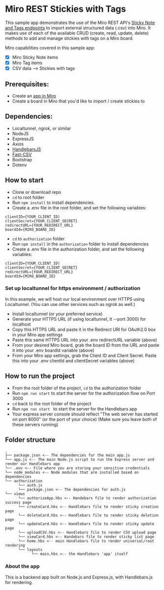 # Miro REST Stickies with Tags

This sample app demonstrates the use of the Miro REST API's [Sticky Note and Tags endpoints](https://beta.developers.miro.com/docs/stickynote-1) to import external structured data (.csv) into Miro. It makes use of each of the available CRUD (create, read, update, delete) methods to add and manage stickies with tags on a Miro board. 

Miro capabilities covered in this sample app:
- [x] Miro Sticky Note items
- [x] Miro Tag items
- [x] CSV data —> Stickies with tags

## Prerequisites:
- Create an [app in Miro](https://miro.com/app/settings/user-profile/apps)
- Create a board in Miro that you'd like to import / create stickies to

## Dependencies:
- Localtunnel, ngrok, or similar
- NodeJS
- ExpressJS
- Axios
- [HandlebarsJS](https://handlebarsjs.com/)
- [Fast-CSV](https://www.npmjs.com/package/fast-csv)
- Bootstrap
- Dotenv


## How to start

* Clone or download repo
* `cd` to root folder
* Run `npm install` to install dependencies.
* Create a .env file in the root folder, and set the following variables:
```
clientID={YOUR_CLIENT_ID)
clientSecret={YOUR_CLIENT_SECRET}
redirectURL={YOUR_REDIRECT_URL}
boardId={MIRO_BOARD_ID}
```

* `cd` to `authorization` folder
* Run `npm install` in the `authorization` folder to install dependencies
* Create a .env file in the authorization folder, and set the following variables:
```
clientID={YOUR_CLIENT_ID)
clientSecret={YOUR_CLIENT_SECRET}
redirectURL={YOUR_REDIRECT_URL}
boardId={MIRO_BOARD_ID}
``` 

### Set up localtunnel for https environment / authorization
In this example, we will host our local environment over HTTPS using Localtunnel. (You can use other services such as ngrok as well.)

* Install localtunnel (or your preferred service)
* Generate your HTTPS URL (if using localtunnel, lt --port 3000) for localhost
* Copy this HTTPS URL and paste it in the Redirect URI for OAuth2.0 box in your Miro app settings
* Paste this same HTTPS URL into your .env redirectURL variable (above)
* From your desired Miro board, grab the board ID from the URL and paste it into your .env boardId variable (above)
* From your Miro app settings, grab the Client ID and Client Secret. Paste this into your .env clientId and clientSecret variables (above)

## How to run the project
- From the root folder of the project, `cd` to the authorization folder
- Run `npm run start` to start the server for the authorization flow on Port 3000
- `cd` back to the root folder of the project
- Run `npm run start ` to start the server for the Handlebars app
- Your express server console should reflect "The web server has started on port 8000" (or the port of your choice)
(Make sure you leave both of these servers running)
  
## Folder structure

```
.
├── package.json <-- The dependencies for the main app.js
└── app.js <-- The main Node.js script to run the Express server and render our Handlebars app
└── .env <-- File where you are storing your sensitive credentials
└── node_modules <-- Node modules that are installed based on dependencies
└── authorization
      └── auth.js
      └── package.json <-- The dependencies for auth.js
└── views
      └── authorizeApp.hbs <-- Handebars file to render authorization success page
      └── createCard.hbs <-- Handlebars file to render sticky creation page
      └── deleteCard.hbs <-- Handlebars file to render sticky deletion page
      └── updateCard.hbs <-- Handlebars file to render sticky update page
      └── uploadCSV.hbs <-- Handlebars file to render CSV upload page
      └── viewCard.hbs <-- Handebars file to render sticky list page
      └── home.hbs <-- main Handlebars file to render universal/root rendering
      └── layouts
            └── main.hbs <-- the Handlebars 'app' itself

```

### About the app

This is a backend app built on Node.js and Express.js, with Handlebars.js for rendering. 